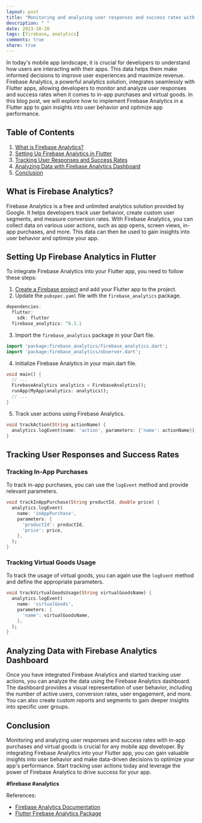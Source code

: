 ```yaml
---
layout: post
title: "Monitoring and analyzing user responses and success rates with in-app purchases and virtual goods using Firebase Analytics in Flutter"
description: " "
date: 2023-10-20
tags: [firebase, analytics]
comments: true
share: true
---
```


In today's mobile app landscape, it is crucial for developers to understand how users are interacting with their apps. This data helps them make informed decisions to improve user experiences and maximize revenue. Firebase Analytics, a powerful analytics solution, integrates seamlessly with Flutter apps, allowing developers to monitor and analyze user responses and success rates when it comes to in-app purchases and virtual goods. In this blog post, we will explore how to implement Firebase Analytics in a Flutter app to gain insights into user behavior and optimize app performance.

## Table of Contents
1. [What is Firebase Analytics?](#what-is-firebase-analytics)
2. [Setting Up Firebase Analytics in Flutter](#setting-up-firebase-analytics-in-flutter)
3. [Tracking User Responses and Success Rates](#tracking-user-responses-and-success-rates)
4. [Analyzing Data with Firebase Analytics Dashboard](#analyzing-data-with-firebase-analytics-dashboard)
5. [Conclusion](#conclusion)

## What is Firebase Analytics?
Firebase Analytics is a free and unlimited analytics solution provided by Google. It helps developers track user behavior, create custom user segments, and measure conversion rates. With Firebase Analytics, you can collect data on various user actions, such as app opens, screen views, in-app purchases, and more. This data can then be used to gain insights into user behavior and optimize your app.

## Setting Up Firebase Analytics in Flutter
To integrate Firebase Analytics into your Flutter app, you need to follow these steps:

1. [Create a Firebase project](https://console.firebase.google.com/) and add your Flutter app to the project.
2. Update the `pubspec.yaml` file with the `firebase_analytics` package.
```dart
dependencies:
  flutter:
    sdk: flutter
  firebase_analytics: ^6.3.1
```
3. Import the `firebase_analytics` package in your Dart file.
```dart
import 'package:firebase_analytics/firebase_analytics.dart';
import 'package:firebase_analytics/observer.dart';
```
4. Initialize Firebase Analytics in your main.dart file.
```dart
void main() {
  // ...
  FirebaseAnalytics analytics = FirebaseAnalytics();
  runApp(MyApp(analytics: analytics));
  // ...
}
```
5. Track user actions using Firebase Analytics.
```dart
void trackAction(String actionName) {
  analytics.logEvent(name: 'action', parameters: {'name': actionName});
}
```

## Tracking User Responses and Success Rates
### Tracking In-App Purchases
To track in-app purchases, you can use the `logEvent` method and provide relevant parameters.
```dart
void trackInAppPurchase(String productId, double price) {
  analytics.logEvent(
    name: 'inAppPurchase',
    parameters: {
      'productId': productId,
      'price': price,
    },
  );
}
```

### Tracking Virtual Goods Usage
To track the usage of virtual goods, you can again use the `logEvent` method and define the appropriate parameters.
```dart
void trackVirtualGoodsUsage(String virtualGoodsName) {
  analytics.logEvent(
    name: 'virtualGoods',
    parameters: {
      'name': virtualGoodsName,
    },
  );
}
```

## Analyzing Data with Firebase Analytics Dashboard
Once you have integrated Firebase Analytics and started tracking user actions, you can analyze the data using the Firebase Analytics dashboard. The dashboard provides a visual representation of user behavior, including the number of active users, conversion rates, user engagement, and more. You can also create custom reports and segments to gain deeper insights into specific user groups.

## Conclusion
Monitoring and analyzing user responses and success rates with in-app purchases and virtual goods is crucial for any mobile app developer. By integrating Firebase Analytics into your Flutter app, you can gain valuable insights into user behavior and make data-driven decisions to optimize your app's performance. Start tracking user actions today and leverage the power of Firebase Analytics to drive success for your app.

**#firebase #analytics**

References:
- [Firebase Analytics Documentation](https://firebase.google.com/docs/analytics)
- [Flutter Firebase Analytics Package](https://pub.dev/packages/firebase_analytics)